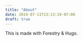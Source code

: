 ```yaml
---
title: "About"
date: 2019-07-11T13:13:19-07:00
draft: true
---
```


This is made with Forestry & Hugo. 